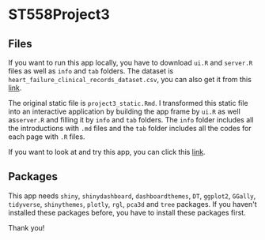 # ST558Project3

## Files
If you want to run this app locally, you have to download `ui.R` and `server.R` files as well as `info` and `tab` folders.
The dataset is `heart_failure_clinical_records_dataset.csv`, you can also get it from this [link](http://archive.ics.uci.edu/ml/datasets/Heart+failure+clinical+records).

The original static file is `project3_static.Rmd`. I transformed this static file into an interactive application by building the app frame by `ui.R` as well as`server.R` and filling it by `info` and `tab` folders. The `info` folder includes all the introductions with `.md` files and the `tab` folder includes all the codes for each page with `.R` files.

If you want to look at and try this app, you can click this [link](https://zhijun-liu.shinyapps.io/st558project3/).

## Packages

This app needs `shiny`, `shinydashboard`, `dashboardthemes`, `DT`, `ggplot2`, `GGally`, `tidyverse`, `shinythemes`, `plotly`, `rgl`, `pca3d` and `tree` packages. If you haven't installed these packages before, you have to install these packages first.

Thank you!
